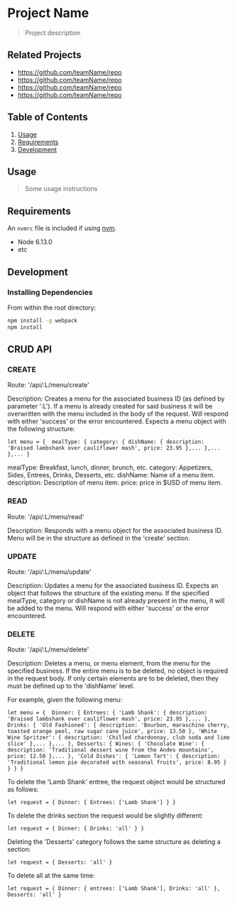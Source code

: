 # Project Name

> Project description

## Related Projects

  - https://github.com/teamName/repo
  - https://github.com/teamName/repo
  - https://github.com/teamName/repo
  - https://github.com/teamName/repo

## Table of Contents

1. [Usage](#Usage)
1. [Requirements](#requirements)
1. [Development](#development)

## Usage

> Some usage instructions

## Requirements

An `nvmrc` file is included if using [nvm](https://github.com/creationix/nvm).

- Node 6.13.0
- etc

## Development

### Installing Dependencies

From within the root directory:

```sh
npm install -g webpack
npm install
```
## CRUD API

### CREATE

Route: '/api/:L/menu/create'

Description: Creates a menu for the associated business ID (as defined by parameter ':L').
             If a menu is already created for said business it will be overwritten with the menu
             included in the body of the request.
             Will respond with either 'success' or the error encountered.
             Expects a menu object with the following structure:

`let menu = { 
  mealType: {
    category: {
      dishName: {
        description: 'Braised lambshank over cauliflower mash',
        price: 23.95
      },...
    },...
  },...
}`

mealType: Breakfast, lunch, dinner, brunch, etc.
category: Appetizers, Sides, Entrees, Drinks, Desserts, etc.
dishName: Name of a menu item.
description: Description of menu item.
price: price in $USD of menu item.

### READ

Route: '/api/:L/menu/read'

Description: Responds with a menu object for the associated business ID.
             Menu will be in the structure as defined in the 'create' section.

### UPDATE

Route: '/api/:L/menu/update'

Description: Updates a menu for the associated business ID. 
             Expects an object that follows the structure of the existing menu.
             If the specified mealType, category or dishName is not already present
             in the menu, it will be added to the menu.
             Will respond with either 'success' or the error encountered.

### DELETE

Route: '/api/:L/menu/delete'

Description: Deletes a menu, or menu element, from the menu for the specified business.
             If the entire menu is to be deleted, no object is required in the request body.
             If only certain elements are to be deleted, then they must be defined up to the 'dishName' level.

For example, given the following menu:

`let menu = { 
  Dinner: {
    Entrees: {
      'Lamb Shank': {
        description: 'Braised lambshank over cauliflower mash',
        price: 23.95
      },...
    },
    Drinks: {
      'Old Fashioned': {
        description: 'Bourbon, maraschino cherry, toasted orange peel, raw sugar cane juice',
        price: 13.50
      },
      'White Wine Spritzer': {
        description: 'Chilled chardonnay, club soda and lime slice'
      },...
    },...
  },
  Desserts: {
    Wines: {
      'Chocolate Wine': {
        description: 'Traditional dessert wine from the Andes mountains',
        price: 12.50
      },...
    },
    'Cold Dishes': {
      'Lemon Tart': {
        description: 'Traditional lemon pie decorated with seasonal fruits',
        price: 8.95
      }
    }
  }
}`


To delete the 'Lamb Shank' entree, the request object would be structured as follows:

`let request = {
  Dinner: {
    Entrees: ['Lamb Shank']
  }
}`

To delete the drinks section the request would be slightly different:

`let request = {
  Dinner: {
    Drinks: 'all'
  }
}`

Deleting the 'Desserts' category follows the same structure as deleting a section:

`let request = {
  Desserts: 'all'
}`

To delete all at the same time:

`let request = {
  Dinner: {
    entrees: ['Lamb Shank'],
    Drinks: 'all'
  },
  Desserts: 'all'
}`